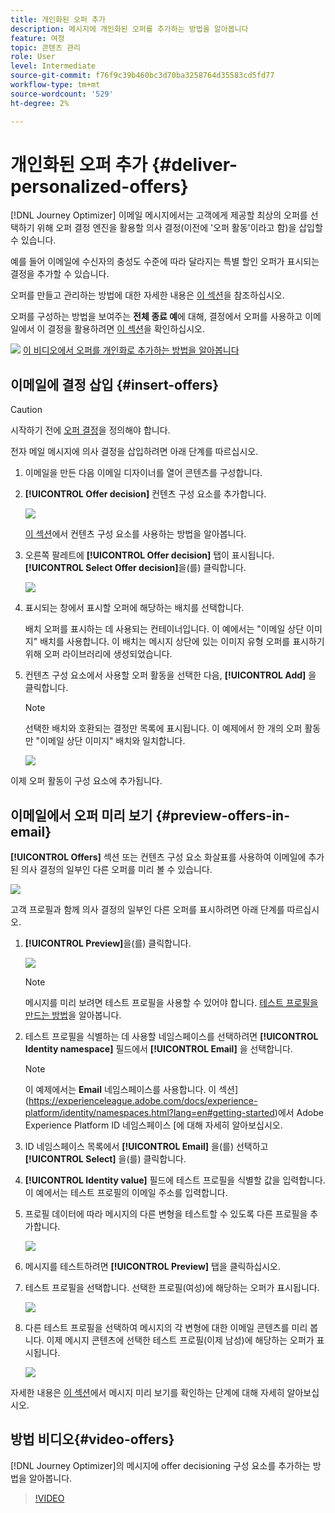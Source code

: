 ```yaml
---
title: 개인화된 오퍼 추가
description: 메시지에 개인화된 오퍼를 추가하는 방법을 알아봅니다
feature: 여정
topic: 콘텐츠 관리
role: User
level: Intermediate
source-git-commit: f76f9c39b460bc3d70ba3258764d35583cd5fd77
workflow-type: tm+mt
source-wordcount: '529'
ht-degree: 2%

---
```


# 개인화된 오퍼 추가 {#deliver-personalized-offers}

[!DNL Journey Optimizer] 이메일 메시지에서는 고객에게 제공할 최상의 오퍼를 선택하기 위해 오퍼 결정 엔진을 활용할 의사 결정(이전에 &#39;오퍼 활동&#39;이라고 함)을 삽입할 수 있습니다.

예를 들어 이메일에 수신자의 충성도 수준에 따라 달라지는 특별 할인 오퍼가 표시되는 결정을 추가할 수 있습니다.

오퍼를 만들고 관리하는 방법에 대한 자세한 내용은 [이 섹션](offers/get-started/starting-offer-decisioning.md)을 참조하십시오.

오퍼를 구성하는 방법을 보여주는 **전체 종료 예**&#x200B;에 대해, 결정에서 오퍼를 사용하고 이메일에서 이 결정을 활용하려면 [이 섹션](offers/offers-e2e.md#insert-decision-in-email)을 확인하십시오.

![](assets/do-not-localize/how-to-video.png) [이 비디오에서 오퍼를 개인화로 추가하는 방법을 알아봅니다](#video-offers)

## 이메일에 결정 삽입 {#insert-offers}

>[!CAUTION]
>
>시작하기 전에 [오퍼 결정](offers/offer-activities/create-offer-activities.md)을 정의해야 합니다.

전자 메일 메시지에 의사 결정을 삽입하려면 아래 단계를 따르십시오.

1. 이메일을 만든 다음 이메일 디자이너를 열어 콘텐츠를 구성합니다.

1. **[!UICONTROL Offer decision]** 컨텐츠 구성 요소를 추가합니다.

   ![](assets/deliver-offer-component.png)

   [이 섹션](content-components.md)에서 컨텐츠 구성 요소를 사용하는 방법을 알아봅니다.

1. 오른쪽 팔레트에 **[!UICONTROL Offer decision]** 탭이 표시됩니다. **[!UICONTROL Select Offer decision]**&#x200B;을(를) 클릭합니다.

   ![](assets/deliver-offer-tab.png)

1. 표시되는 창에서 표시할 오퍼에 해당하는 배치를 선택합니다.

   [](offers/offer-library/creating-placements.md) 배치 오퍼를 표시하는 데 사용되는 컨테이너입니다. 이 예에서는 &quot;이메일 상단 이미지&quot; 배치를 사용합니다. 이 배치는 메시지 상단에 있는 이미지 유형 오퍼를 표시하기 위해 오퍼 라이브러리에 생성되었습니다.

1. 컨텐츠 구성 요소에서 사용할 오퍼 활동을 선택한 다음, **[!UICONTROL Add]** 을 클릭합니다.

   >[!NOTE]
   >
   >선택한 배치와 호환되는 결정만 목록에 표시됩니다. 이 예제에서 한 개의 오퍼 활동만 &quot;이메일 상단 이미지&quot; 배치와 일치합니다.

   ![](assets/deliver-offer-placement.png)

이제 오퍼 활동이 구성 요소에 추가됩니다.


## 이메일에서 오퍼 미리 보기 {#preview-offers-in-email}

**[!UICONTROL Offers]** 섹션 또는 컨텐츠 구성 요소 화살표를 사용하여 이메일에 추가된 의사 결정의 일부인 다른 오퍼를 미리 볼 수 있습니다.

![](assets/deliver-offer-preview.png)

고객 프로필과 함께 의사 결정의 일부인 다른 오퍼를 표시하려면 아래 단계를 따르십시오.

1. **[!UICONTROL Preview]**&#x200B;을(를) 클릭합니다.

   ![](assets/deliver-offer-preview-button.png)

   >[!NOTE]
   >
   >메시지를 미리 보려면 테스트 프로필을 사용할 수 있어야 합니다. [테스트 프로필을 만드는 방법](building-journeys/creating-test-profiles.md)을 알아봅니다.

1. 테스트 프로필을 식별하는 데 사용할 네임스페이스를 선택하려면 **[!UICONTROL Identity namespace]** 필드에서 **[!UICONTROL Email]** 을 선택합니다.

   >[!NOTE]
   >
   >이 예제에서는 **Email** 네임스페이스를 사용합니다. 이 섹션](https://experienceleague.adobe.com/docs/experience-platform/identity/namespaces.html?lang=en#getting-started)에서 Adobe Experience Platform ID 네임스페이스 [에 대해 자세히 알아보십시오.

1. ID 네임스페이스 목록에서 **[!UICONTROL Email]** 을(를) 선택하고 **[!UICONTROL Select]** 을(를) 클릭합니다.

1. **[!UICONTROL Identity value]** 필드에 테스트 프로필을 식별할 값을 입력합니다. 이 예에서는 테스트 프로필의 이메일 주소를 입력합니다.

   <!--For example enter smith@adobe.com and click the **[!UICONTROL Add profile]** button.-->

1. 프로필 데이터에 따라 메시지의 다른 변형을 테스트할 수 있도록 다른 프로필을 추가합니다.

   ![](assets/deliver-offer-test-profiles.png)

1. 메시지를 테스트하려면 **[!UICONTROL Preview]** 탭을 클릭하십시오.

1. 테스트 프로필을 선택합니다. 선택한 프로필(여성)에 해당하는 오퍼가 표시됩니다.

   ![](assets/deliver-offer-test-profile-female-preview.png)

1. 다른 테스트 프로필을 선택하여 메시지의 각 변형에 대한 이메일 콘텐츠를 미리 봅니다. 이제 메시지 콘텐츠에 선택한 테스트 프로필(이제 남성)에 해당하는 오퍼가 표시됩니다.

   ![](assets/deliver-offer-test-profile-male-preview.png)

자세한 내용은 [이 섹션](#preview-your-messages)에서 메시지 미리 보기를 확인하는 단계에 대해 자세히 알아보십시오.

## 방법 비디오{#video-offers}

[!DNL Journey Optimizer]의 메시지에 offer decisioning 구성 요소를 추가하는 방법을 알아봅니다.

>[!VIDEO](https://video.tv.adobe.com/v/334088?quality=12)
